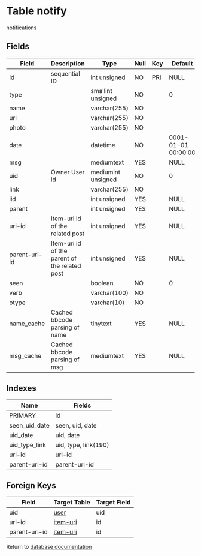 Table notify
===========

notifications

Fields
------

| Field         | Description                                   | Type               | Null | Key | Default             | Extra          |
| ------------- | --------------------------------------------- | ------------------ | ---- | --- | ------------------- | -------------- |
| id            | sequential ID                                 | int unsigned       | NO   | PRI | NULL                | auto_increment |
| type          |                                               | smallint unsigned  | NO   |     | 0                   |                |
| name          |                                               | varchar(255)       | NO   |     |                     |                |
| url           |                                               | varchar(255)       | NO   |     |                     |                |
| photo         |                                               | varchar(255)       | NO   |     |                     |                |
| date          |                                               | datetime           | NO   |     | 0001-01-01 00:00:00 |                |
| msg           |                                               | mediumtext         | YES  |     | NULL                |                |
| uid           | Owner User id                                 | mediumint unsigned | NO   |     | 0                   |                |
| link          |                                               | varchar(255)       | NO   |     |                     |                |
| iid           |                                               | int unsigned       | YES  |     | NULL                |                |
| parent        |                                               | int unsigned       | YES  |     | NULL                |                |
| uri-id        | Item-uri id of the related post               | int unsigned       | YES  |     | NULL                |                |
| parent-uri-id | Item-uri id of the parent of the related post | int unsigned       | YES  |     | NULL                |                |
| seen          |                                               | boolean            | NO   |     | 0                   |                |
| verb          |                                               | varchar(100)       | NO   |     |                     |                |
| otype         |                                               | varchar(10)        | NO   |     |                     |                |
| name_cache    | Cached bbcode parsing of name                 | tinytext           | YES  |     | NULL                |                |
| msg_cache     | Cached bbcode parsing of msg                  | mediumtext         | YES  |     | NULL                |                |

Indexes
------------

| Name          | Fields               |
| ------------- | -------------------- |
| PRIMARY       | id                   |
| seen_uid_date | seen, uid, date      |
| uid_date      | uid, date            |
| uid_type_link | uid, type, link(190) |
| uri-id        | uri-id               |
| parent-uri-id | parent-uri-id        |

Foreign Keys
------------

| Field | Target Table | Target Field |
|-------|--------------|--------------|
| uid | [user](help/database/db_user) | uid |
| uri-id | [item-uri](help/database/db_item-uri) | id |
| parent-uri-id | [item-uri](help/database/db_item-uri) | id |

Return to [database documentation](help/database)
